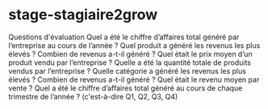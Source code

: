 # stage-stagiaire2grow 

Questions d'évaluation
Quel a été le chiffre d’affaires total généré par l’entreprise au cours de l’année ?
Quel produit a généré les revenus les plus élevés ? Combien de revenus a-t-il généré ?
Quel était le prix moyen d’un produit vendu par l’entreprise ?
Quelle a été la quantité totale de produits vendus par l’entreprise ?
Quelle catégorie a généré les revenus les plus élevés ? Combien de revenus a-t-il généré ?
Quel était le revenu moyen par vente ?
Quel a été le chiffre d’affaires total généré au cours de chaque trimestre de l’année ? (c'est-à-dire Q1, Q2, Q3, Q4)
 
